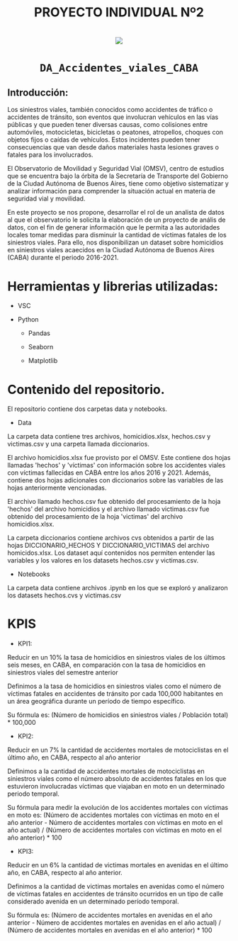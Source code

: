 # <h1 align=center> **PROYECTO INDIVIDUAL Nº2** </h1>
# <p align=center><img src=https://d31uz8lwfmyn8g.cloudfront.net/Assets/logo-henry-white-lg.png><p>

# <h1 align=center>**`DA_Accidentes_viales_CABA`**</h1>

<p align="center">

## Introducción:
Los siniestros viales, también conocidos como accidentes de tráfico o accidentes de tránsito, son eventos que involucran vehículos en las vías públicas y que pueden tener diversas causas, como colisiones entre automóviles, motocicletas, bicicletas o peatones, atropellos, choques con objetos fijos o caídas de vehículos. Estos incidentes pueden tener consecuencias que van desde daños materiales hasta lesiones graves o fatales para los involucrados.

El Observatorio de Movilidad y Seguridad Vial (OMSV), centro de estudios que se encuentra bajo la órbita de la Secretaría de Transporte del Gobierno de la Ciudad Autónoma de Buenos Aires, tiene como objetivo sistematizar y analizar información para comprender la situación actual en materia de seguridad vial y movilidad.

En este proyecto se nos propone, desarrollar el rol de un analista de datos al que el observatorio le solicita la elaboración de un proyecto de anális de datos, con el fin de generar información que le permita a las autoridades locales tomar medidas para disminuir la cantidad de víctimas fatales de los siniestros viales. Para ello, nos disponibilizan un dataset sobre homicidios en siniestros viales acaecidos en la Ciudad Autónoma de Buenos Aires (CABA) durante el periodo 2016-2021. 


# Herramientas y librerias utilizadas:
* VSC

* Python

  - Pandas
 
  - Seaborn
 
  - Matplotlib

# Contenido del repositorio.

El repositorio contiene dos carpetas data y notebooks. 

  - Data

La carpeta data contiene tres archivos, homicidios.xlsx, hechos.csv y victimas.csv y una carpeta llamada diccionarios. 

El archivo homicidios.xlsx fue provisto por el OMSV. Este contiene dos hojas llamadas 'hechos' y 'víctimas' con información sobre los accidentes viales con víctimas fallecidas en CABA entre los años 2016 y 2021. Además, contiene dos hojas adicionales con diccionarios sobre las variables de las hojas anteriormente vencionadas. 

El archivo llamado hechos.csv fue obtenido del procesamiento de la hoja 'hechos' del archivo homicidios y el archivo llamado victimas.csv fue obtenido del procesamiento de la hoja 'victimas' del archivo homicidios.xlsx.

La carpeta diccionarios contiene archivos cvs obtenidos a partir de las hojas DICCIONARIO_HECHOS Y DICCIONARIO_VICTIMAS del archivo homicidos.xlsx. Los dataset aquí contenidos nos permiten entender las variables y los valores en los datasets hechos.csv y victimas.csv.

 - Notebooks

La carpeta data contiene archivos .ipynb en los que se exploró y analizaron los datasets hechos.cvs y victimas.csv

# KPIS

  - KPI1: 

Reducir en un 10% la tasa de homicidios en siniestros viales de los últimos seis meses, en CABA, en comparación con la tasa de homicidios en siniestros viales del semestre anterior

Definimos a la tasa de homicidios en siniestros viales como el número de víctimas fatales en accidentes de tránsito por cada 100,000 habitantes en un área geográfica durante un período de tiempo específico. 

Su fórmula es: (Número de homicidios en siniestros viales / Población total) * 100,000

  - KPI2:
    
Reducir en un 7% la cantidad de accidentes mortales de motociclistas en el último año, en CABA, respecto al año anterior

Definimos a la cantidad de accidentes mortales de motociclistas en siniestros viales como el número absoluto de accidentes fatales en los que estuvieron involucradas víctimas que viajaban en moto en un determinado periodo temporal. 

Su fórmula para medir la evolución de los accidentes mortales con víctimas en moto es: (Número de accidentes mortales con víctimas en moto en el año anterior - Número de accidentes mortales con víctimas en moto en el año actual) / (Número de accidentes mortales con víctimas en moto en el año anterior) * 100

  - KPI3:
    
Reducir en un 6% la cantidad de victimas mortales en avenidas en el último año, en CABA, respecto al año anterior.

Definimos a la cantidad de victimas mortales en avenidas como el número de víctimas fatales en accidentes de tránsito ocurridos en un tipo de calle considerado avenida en un determinado período temporal.

Su fórmula es: (Número de accidentes mortales en avenidas en el año anterior - Número de accidentes mortales en avenidas en el año actual) / (Número de accidentes mortales en avenidas en el año anterior) * 100
